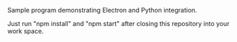 Sample program demonstrating Electron and Python integration.

Just run "npm install" and "npm start" after closing this repository into your work space.

